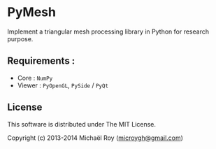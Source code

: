 # PyMesh

Implement a triangular mesh processing library in Python for research purpose.

## Requirements :

- Core :   `NumPy`
- Viewer : `PyOpenGL`, `PySide` / `PyQt`
	
## License

This software is distributed under The MIT License.

Copyright (c) 2013-2014 Michaël Roy (microygh@gmail.com)
